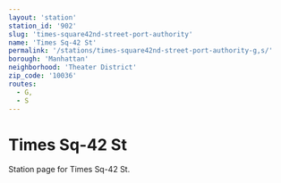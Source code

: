 ```yaml
---
layout: 'station'
station_id: '902'
slug: 'times-square42nd-street-port-authority'
name: 'Times Sq-42 St'
permalink: '/stations/times-square42nd-street-port-authority-g,s/'
borough: 'Manhattan'
neighborhood: 'Theater District'
zip_code: '10036'
routes:
  - G,
  - S
---
```

# Times Sq-42 St

Station page for Times Sq-42 St.
